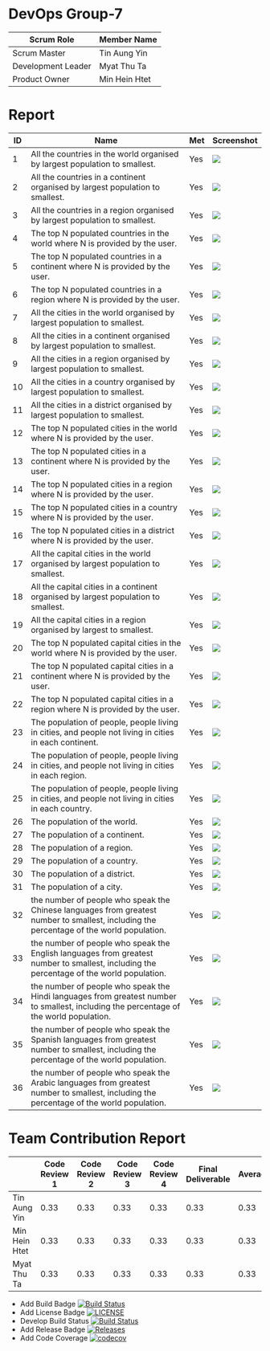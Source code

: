 # DevOps Group-7

| Scrum Role  | Member Name |
| ------------- | ------------- |
| Scrum Master | Tin Aung Yin |
| Development Leader | Myat Thu Ta |
| Product Owner  | Min Hein Htet |
# Report 
| ID | Name | Met | Screenshot |
| --- | --- | --- | --- |
| 1 | All the countries in the world organised by largest population to smallest. | Yes | ![](screenshot/1.PNG) |
| 2 | All the countries in a continent organised by largest population to smallest. | Yes | ![](screenshot/2.PNG) |
| 3 | All the countries in a region organised by largest population to smallest. | Yes | ![](screenshot/3.PNG) |
| 4 | The top N populated countries in the world where N is provided by the user. | Yes | ![](screenshot/4.PNG) |
| 5 | The top N populated countries in a continent where N is provided by the user. | Yes | ![](screenshot/5.PNG) |
| 6 | The top N populated countries in a region where N is provided by the user. | Yes | ![](screenshot/6.PNG) |
| 7 | All the cities in the world organised by largest population to smallest. | Yes | ![](screenshot/3.png) |
| 8 | All the cities in a continent organised by largest population to smallest. | Yes | ![](screenshot/3.png) |
| 9 | All the cities in a region organised by largest population to smallest. | Yes | ![](screenshot/3.png) |
| 10 | All the cities in a country organised by largest population to smallest. | Yes | ![](screenshot/city_1.PNG) |
| 11 | All the cities in a district organised by largest population to smallest. | Yes | ![](screenshot/city_1.PNG) |
| 12 | The top N populated cities in the world where N is provided by the user. | Yes | ![](screenshot/2.png) |
| 13 | The top N populated cities in a continent where N is provided by the user. | Yes | ![](screenshot/3.png) |
| 14 | The top N populated cities in a region where N is provided by the user. | Yes | ![](screenshot/3.png) |
| 15 | The top N populated cities in a country where N is provided by the user. | Yes | ![](screenshot/3.png) |
| 16 | The top N populated cities in a district where N is provided by the user. | Yes | ![](screenshot/3.png) |
| 17 | All the capital cities in the world organised by largest population to smallest. | Yes | ![](screenshot/3.png) |
| 18 | All the capital cities in a continent organised by largest population to smallest. | Yes | ![](screenshot/3.png) |
| 19 | All the capital cities in a region organised by largest to smallest. | Yes | ![](screenshot/3.png) |
| 20 | The top N populated capital cities in the world where N is provided by the user. | Yes | ![](screenshot/3.png) |
| 21 | The top N populated capital cities in a continent where N is provided by the user. | Yes | ![](screenshot/city_1.PNG) |
| 22 | The top N populated capital cities in a region where N is provided by the user. | Yes | ![](screenshot/2.png) |
| 23 | The population of people, people living in cities, and people not living in cities in each continent. | Yes | ![](screenshot/3.png) |
| 24 | The population of people, people living in cities, and people not living in cities in each region. | Yes | ![](screenshot/3.png) |
| 25 | The population of people, people living in cities, and people not living in cities in each country. | Yes | ![](screenshot/3.png) |
| 26 | The population of the world. | Yes | ![](screenshot/3.png) |
| 27 | The population of a continent. | Yes | ![](screenshot/3.png) |
| 28 | The population of a region. | Yes | ![](screenshot/3.png) |
| 29 | The population of a country. | Yes | ![](screenshot/3.png) |
| 30 | The population of a district. | Yes | ![](screenshot/city_1.PNG) |
| 31 | The population of a city. | Yes | ![](screenshot/city_1.PNG) |
| 32 | the number of people who speak the Chinese languages from greatest number to smallest, including the percentage of the world population. | Yes | ![](screenshot/2.png) |
| 33 | the number of people who speak the English languages from greatest number to smallest, including the percentage of the world population. | Yes | ![](screenshot/3.png) |
| 34 | the number of people who speak the Hindi languages from greatest number to smallest, including the percentage of the world population. | Yes | ![](screenshot/3.png) |
| 35 | the number of people who speak the Spanish languages from greatest number to smallest, including the percentage of the world population. | Yes | ![](screenshot/3.png) |
| 36 | the number of people who speak the Arabic languages from greatest number to smallest, including the percentage of the world population. | Yes | ![](screenshot/3.png) |




# Team Contribution Report 
|      | Code Review 1 | Code Review 2 | Code Review 3 | Code Review 4 | Final Deliverable | Average |
|------|---------------|---------------|---------------|---------------|-------------------|-------|
| Tin Aung Yin | 0.33 | 0.33 | 0.33 | 0.33 | 0.33 | 0.33 |
| Min Hein Htet | 0.33 | 0.33 | 0.33 | 0.33 | 0.33 | 0.33 |
| Myat Thu Ta | 0.33 | 0.33 | 0.33 | 0.33 | 0.33 | 0.33 |



- Add Build Badge [![Build Status](https://travis-ci.org/devops-set09623/Group-7.svg?branch=master)](https://travis-ci.org/devops-set09623/Group-7)
- Add License Badge [![LICENSE](https://img.shields.io/github/license/devops-set09623/Group-7.svg?style=flat-square)](https://github.com/devops-set09623/Group-7/blob/master/LICENSE)
- Develop Build Status [![Build Status](https://travis-ci.org/devops-set09623/Group-7.svg?branch=develop)](https://travis-ci.org/devops-set09623/Group-7)
- Add Release Badge [![Releases](https://img.shields.io/github/release/devops-set09623/Group-7/all.svg?style=flat-square)](https://github.com/devops-set09623/Group-7/releases)
- Add Code Coverage [![codecov](https://codecov.io/gh/devops-set09623/Group-7/branch/develop/graph/badge.svg)](https://codecov.io/gh/devops-set09623/Group-7)
